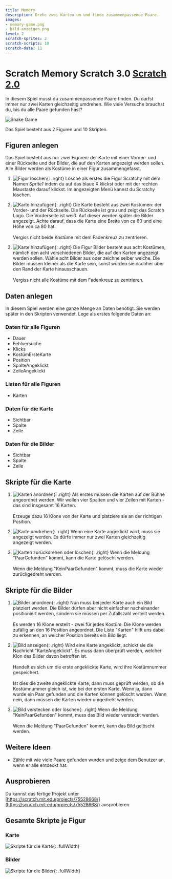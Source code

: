 ```yaml
---
title: Memory
description: Drehe zwei Karten um und finde zusammenpassende Paare.
images:
- memory-game.png
- bild-anzeigen.png
level: 2
scratch-sprites: 2
scratch-scripts: 10
scratch-data: 11
---
```


# Scratch Memory <span class="badge badge-scratch3">Scratch 3.0</span> <a href="scratch-memory.html" class="change-scratch-version">Scratch 2.0</a>

In diesem Spiel musst du zusammenpassende Paare finden. Du darfst immer nur zwei Karten gleichzeitig umdrehen. Wie viele Versuche brauchst du, bis du alle Paare gefunden hast?

<p class="center"><img alt="Snake Game" src="memory-game.png" /></p>

Das Spiel besteht aus 2 Figuren und 10 Skripten.

## Figuren anlegen

Das Spiel besteht aus nur zwei Figuren: der Karte mit einer Vorder- und einer Rückseite und der Bilder, die auf den Karten angezeigt werden sollen. 
Alle Bilder werden als Kostüme in einer Figur zusammengefasst.

1. ![Figur löschen](figur-loeschen.png){: .right}
Lösche als erstes die Figur Scratchy mit dem Namen *Sprite1* indem du auf das blaue X klickst oder mit der rechten Maustaste darauf klickst. 
Im angezeigten Menü kannst du Scratchy löschen.

2. ![Karte hinzufügen](figur-karte.png){: .right}
Die Karte besteht aus zwei Kostümen: der Vorder- und der Rückseite. Die Rückseite ist grau und zeigt das Scratch Logo. Die Vorderseite ist weiß. Auf dieser werden später die Bilder angezeigt. 
Achte darauf, dass die Karte eine Breite von ca 60 und eine Höhe von ca 80 hat.<br/><br/>
Vergiss nicht beide Kostüme mit dem Fadenkreuz zu zentrieren.

3. ![Karte hinzufügen](figur-bilder.png){: .right}
Die Figur Bilder besteht aus acht Kostümen, nämlich den acht verschiedenen Bilder, die auf den Karten angezeigt werden sollen. Wähle acht Bilder aus oder zeichne selber welche. 
Die Bilder müssen kleiner als die Karte sein, sonst würden sie nachher über den Rand der Karte hinausschauen.<br/><br/>
Vergiss nicht alle Kostüme mit dem Fadenkreuz zu zentrieren.

## Daten anlegen

In diesem Spiel werden eine ganze Menge an Daten benötigt. Sie werden später in den Skripten verwendet. Lege als erstes folgende Daten an:

### Daten für alle Figuren

* Dauer
* Fehlversuche
* Klicks
* KostümErsteKarte
* Position
* SpalteAngeklickt
* ZeileAngeklickt


### Listen für alle Figuren

* Karten

### Daten für die Karte

* Sichtbar
* Spalte
* Zeile

### Daten für die Bilder

* Sichtbar
* Spalte
* Zeile

## Skripte für die Karte
1. ![Karten anordnen](karten-anordnen.png){: .right}
Als erstes müssen die Karten auf der Bühne angeordnet werden. Wir wollen vier Spalten und vier Zeilen mit Karten - das sind insgesamt 16 Karten.<br/><br/>
Erzeuge dazu 16 Klone von der Karte und platziere sie an der richtigen Position.

1. ![Karte umdrehen](karten-umdrehen.png){: .right}
Wenn eine Karte angeklickt wird, muss sie angezeigt werden. Es dürfe immer nur zwei Karten gleichzeitig angezeigt werden.

1. ![Karten zurückdrehen oder löschen](karten-zurueckdrehen-oder-loeschen.png){: .right}
Wenn die Meldung "PaarGefunden" kommt, kann die Karte gelöscht werden.<br/><br/>
Wenn die Meldung "KeinPaarGefunden" kommt, muss die Karte wieder zurückgedreht werden.

## Skripte für die Bilder

1. ![Bilder anordnen](bilder-anordnen.png){: .right}
Nun muss bei jeder Karte auch ein Bild platziert werden. Die Bilder dürfen aber nicht einfacher nacheinander positioniert werden, sondern sie müssen per Zufallszahl verteilt werden.<br /><br />
Es werden 16 Klone erstellt - zwei für jedes Kostüm. Die Klone werden zufällig an den 16 Position angeordnet. Die Liste "Karten" hilft uns dabei zu erkennen, 
an welcher Position bereits ein Bild liegt.

1. ![Bild anzeigen](bild-anzeigen.png){: .right}
Wird eine Karte angeklickt, schickt sie die Nachricht "KarteAngeklickt". Es muss dann überprüft werden, welcher Klon des Bilder davon betroffen ist.<br/><br/>
Handelt es sich um die erste angeklickte Karte, wird ihre Kostümnummer gespeichert.<br/><br/>
Ist dies die zweite angeklickte Karte, dann muss geprüft werden, ob die Kostümnummer gleich ist, wie bei der ersten Karte. Wenn ja, dann wurde ein Paar gefunden und die Karten können gelöscht werden. 
Wenn nein, dann müssen die Karten wieder umgedreht werden.

1. ![Bild verstecken oder löschen](bild-verstecken-oder-loeschen.png){: .right}
Wenn die Meldung "KeinPaarGefunden" kommt, muss das Bild wieder versteckt werden.<br/><br/>
Wenn die Meldung "PaarGefunden" kommt, kann das Bild gelöscht werden.

## Weitere Ideen
* Zähle mit wie viele Paare gefunden wurden und zeige dem Benutzer an, wenn er alle entdeckt hat.

## Ausprobieren

Du kannst das fertige Projekt unter [https://scratch.mit.edu/projects/75528668/](https://scratch.mit.edu/projects/75528668/) ausprobieren.

<h2 class="page-break-before">Gesamte Skripte je Figur</h2>

### Karte

![Skripte für die Karte](skripte-karte.png){: .fullWidth}

<h3 class="page-break-before">Bilder</h3>

![Skripte für die Bilder](skripte-bilder.png){: .fullWidth}
